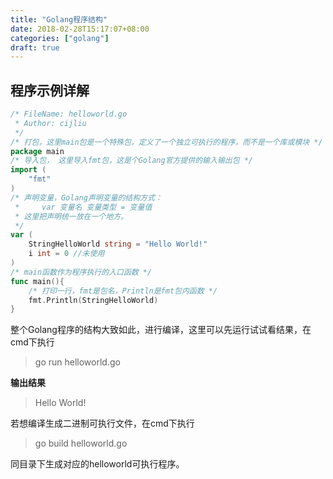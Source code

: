 ```yaml
---
title: "Golang程序结构"
date: 2018-02-28T15:17:07+08:00
categories: ["golang"]
draft: true
---
```



## 程序示例详解

```go
/* FileName: helloworld.go
 * Author: cijliu
 */
/* 打包，这里main包是一个特殊包，定义了一个独立可执行的程序，而不是一个库或模块 */
package main 
/* 导入包， 这里导入fmt包，这是个Golang官方提供的输入输出包 */
import (
    "fmt"
)
/* 声明变量，Golang声明变量的结构方式：
 *     var 变量名 变量类型 = 变量值
 * 这里把声明统一放在一个地方。
 */
var (
	StringHelloWorld string = "Hello World!"
    i int = 0 //未使用
)
/* main函数作为程序执行的入口函数 */
func main(){
    /* 打印一行，fmt是包名，Println是fmt包内函数 */
    fmt.Println(StringHelloWorld)
}
```

整个Golang程序的结构大致如此，进行编译，这里可以先运行试试看结果，在cmd下执行

> go run helloworld.go

**输出结果**

> Hello World!

若想编译生成二进制可执行文件，在cmd下执行

> go build helloworld.go

同目录下生成对应的helloworld可执行程序。